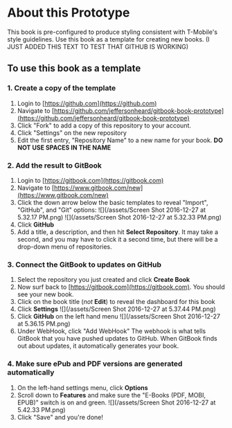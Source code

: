 # About this Prototype

This book is pre-configured to produce styling consistent with T-Mobile's style guidelines. Use this book as a template for creating new books.  \(I JUST ADDED THIS TEXT TO TEST THAT GITHUB IS WORKING\)

## To use this book as a template

### 1. Create a copy of the template

1. Login to [https://github.com](https://github.com)
2. Navigate to [https://github.com/jeffersonheard/gitbook-book-prototype](https://github.com/jeffersonheard/gitbook-book-prototype)
3. Click "Fork" to add a copy of this repository to your account.
4. Click "Settings" on the new repository
5. Edit the first entry, "Repository Name" to a new name for your book.  **DO NOT USE SPACES IN THE NAME**

### 2. Add the result to GitBook

1. Login to [https://gitbook.com](https://gitbook.com)
2. Navigate to [https://www.gitbook.com/new](https://www.gitbook.com/new)
3. Click the down arrow below the basic templates to reveal "Import", "GitHub", and "Git" options: ![](/assets/Screen Shot 2016-12-27 at 5.32.17 PM.png) ![](/assets/Screen Shot 2016-12-27 at 5.32.33 PM.png)
4. Click **GitHub**
5. Add a title, a description, and then hit **Select Repository**. It may take a second, and you may have to click it a second time, but there will be a drop-down menu of repositories. 

### 3. Connect the GitBook to updates on GitHub

1. Select the repository you just created and click **Create Book**
2. Now surf back to [https://gitbook.com](https://gitbook.com). You should see your new book.
3. Click on the book title \(_not_ **Edit**\) to reveal the dashboard for this book
4. Click **Settings** ![](/assets/Screen Shot 2016-12-27 at 5.37.44 PM.png)
5. Click **GitHub** on the left hand menu ![](/assets/Screen Shot 2016-12-27 at 5.36.15 PM.png)
6. Under WebHook, click "Add WebHook"  The webhook is what tells GitBook that you have pushed updates to GitHub. When GitBook finds out about updates, it automatically generates your book.

### 4. Make sure ePub and PDF versions are generated automatically

1. On the left-hand settings menu, click **Options**
2. Scroll down to **Features** and make sure the "E-Books \(PDF, MOBI, EPUB\)" switch is on and green. ![](/assets/Screen Shot 2016-12-27 at 5.42.33 PM.png)
3. Click "Save" and you're done!



